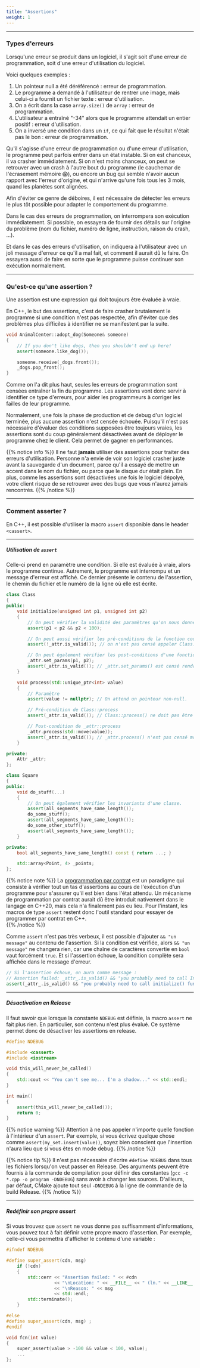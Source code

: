 ```yaml
---
title: "Assertions"
weight: 1
---
```


---

### Types d'erreurs

Lorsqu'une erreur se produit dans un logiciel, il s'agit soit d'une erreur de programmation, soit d'une erreur d'utilisation du logiciel.

Voici quelques exemples :
1. Un pointeur null a été déréférencé : erreur de programmation.
2. Le programme a demandé à l'utilisateur de rentrer une image, mais celui-ci a fournit un fichier texte : erreur d'utilisation.
3. On a écrit dans la case `array.size()` de `array` : erreur de programmation.
4. L'utilisateur a entraîné "-34" alors que le programme attendait un entier positif : erreur d'utilisation.
5. On a inversé une condition dans un `if`, ce qui fait que le résultat n'était pas le bon : erreur de programmation.

Qu'il s'agisse d'une erreur de programmation ou d'une erreur d'utilisation, le programme peut parfois entrer dans un état instable.
Si on est chanceux, il va crasher immédiatement.
Si on n'est moins chanceux, on peut se retrouver avec un crash à l'autre bout du programme (le cauchemar de l'écrasement mémoire 😱), ou encore un bug qui semble n'avoir aucun rapport avec l'erreur d'origine, et qui n'arrive qu'une fois tous les 3 mois, quand les planètes sont alignées.

Afin d'éviter ce genre de déboires, il est nécessaire de détecter les erreurs le plus tôt possible pour adapter le comportement du programme.

Dans le cas des erreurs de programmation, on interrompera son exécution immédiatement.
Si possible, on essayera de fournir des détails sur l'origine du problème (nom du fichier, numéro de ligne, instruction, raison du crash, ...).

Et dans le cas des erreurs d'utilisation, on indiquera à l'utilisateur avec un joli message d'erreur ce qu'il a mal fait, et comment il aurait dû le faire.
On essayera aussi de faire en sorte que le programme puisse continuer son exécution normalement. 

---

### Qu'est-ce qu'une assertion ?

Une assertion est une expression qui doit toujours être évaluée à vraie.

En C++, le but des assertions, c'est de faire crasher brutalement le programme si une condition n'est pas respectée, afin d'éviter que des problèmes plus difficiles à identifier ne se manifestent par la suite.
```cpp
void AnimalCenter::adopt_dog(Someone& someone)
{
    // If you don't like dogs, then you shouldn't end up here!
    assert(someone.like_dog());

    someone.receive(_dogs.front());
    _dogs.pop_front();
}
```

Comme on l'a dit plus haut, seules les erreurs de programmation sont censées entraîner la fin du programme.
Les assertions vont donc servir à identifier ce type d'erreurs, pour aider les programmeurs à corriger les failles de leur programme.

Normalement, une fois la phase de production et de debug d'un logiciel terminée, plus aucune assertion n'est censée échouée.
Puisqu'il n'est pas nécessaire d'évaluer des conditions supposées être toujours vraies, les assertions sont du coup généralement désactivées avant de déployer le programme chez le client.
Cela permet de gagner en performances.

{{% notice info %}}
Il ne faut **jamais** utiliser des assertions pour traiter des erreurs d'utilisation.
Personne n'a envie de voir son logiciel crasher juste avant la sauvegarde d'un document, parce qu'il a essayé de mettre un accent dans le nom du fichier, ou parce que le disque dur était plein.
En plus, comme les assertions sont désactivées une fois le logiciel dépolyé, votre client risque de se retrouver avec des bugs que vous n'aurez jamais rencontrés.
{{% /notice %}}

---

### Comment asserter ?

En C++, il est possible d'utiliser la macro `assert` disponible dans le header `<cassert>`.

---

##### Utilisation de `assert`

Celle-ci prend en paramètre une condition.
Si elle est évaluée à vraie, alors le programme continue.
Autrement, le programme est interrompu et un message d'erreur est affiché.
Ce dernier présente le contenu de l'assertion, le chemin du fichier et le numéro de la ligne où elle est écrite.   

```cpp
class Class
{
public:
    void initialize(unsigned int p1, unsigned int p2)
    {
        // On peut vérifier la validité des paramètres qu'on nous donne (IllegalArgumentException en Java).
        assert(p1 < p2 && p2 < 100);

        // On peut aussi vérifier les pré-conditions de la fonction courante (IllegalStateException en Java).
        assert(!_attr.is_valid()); // on n'est pas censé appeler Class::initialize() si _attr est déjà valide. 

        // On peut également vérifier les post-conditions d'une fonction que l'on appelle.
        _attr.set_params(p1, p2);
        assert(_attr.is_valid()); // _attr.set_params() est censé rendre _attr valid. 
    }

    void process(std::unique_ptr<int> value)
    {
        // Paramètre
        assert(value != nullptr); // On attend un pointeur non-null.

        // Pré-condition de Class::process
        assert(_attr.is_valid()); // Class::process() ne doit pas être appelée si _attr n'est pas valide. 

        // Post-condition de _attr::process
        _attr.process(std::move(value));
        assert(_attr.is_valid()); // _attr.process() n'est pas censé modifier la validité de _attr.
    }

private:
    Attr _attr;
};

class Square
{
public:
    void do_stuff(...)
    {
        // On peut également vérifier les invariants d'une classe.
        assert(all_segments_have_same_length());
        do_some_stuff();
        assert(all_segments_have_same_length());
        do_some_other_stuff();
        assert(all_segments_have_same_length());
    }

private:
    bool all_segments_have_same_length() const { return ...; }

    std::array<Point, 4> _points;  
};
```

{{% notice note %}}
La [programmation par contrat](https://fr.wikipedia.org/wiki/Programmation_par_contrat) est un paradigme qui consiste à vérifier tout un tas d'assertions au cours de l'exécution d'un programme pour s'assurer qu'il est bien dans l'état attendu.
Un mécanisme de programmation par contrat aurait dû être introduit nativement dans le langage en C++20, mais cela n'a finalement pas eu lieu.
Pour l'instant, les macros de type `assert` restent donc l'outil standard pour essayer de programmer par contrat en C++.    
{{% /notice %}}


Comme `assert` n'est pas très verbeux, il est possible d'ajouter `&& "un message"` au contenu de l'assertion.
Si la condition est vérifiée, alors `&& "un message"` ne changera rien, car une chaîne de caractères convertie en `bool` vaut forcément `true`. 
Et si l'assertion échoue, la condition complète sera affichée dans le message d'erreur. 
```cpp
// Si l'assertion échoue, on aura comme message :
// Assertion failed: _attr_.is_valid() && "you probably need to call Initialize() function", file ###.cpp, line ### 
assert(_attr_.is_valid() && "you probably need to call initialize() function");
```

---

##### Désactivation en Release

Il faut savoir que lorsque la constante `NDEBUG` est définie, la macro `assert` ne fait plus rien.
En particulier, son contenu n'est plus évalué.
Ce système permet donc de désactiver les assertions en release.

```cpp
#define NDEBUG

#include <cassert>
#include <iostream>

void this_will_never_be_called()
{
    std::cout << "You can't see me... I'm a shadow..." << std::endl;
}

int main()
{
    assert(this_will_never_be_called());
    return 0;
}
```

{{% notice warning %}}
Attention à ne pas appeler n'importe quelle fonction à l'intérieur d'un `assert`.
Par exemple, si vous écrivez quelque chose comme `assert(my_set.insert(value))`, soyez bien conscient que l'insertion n'aura lieu que si vous êtes en mode debug. 
{{% /notice %}}

{{% notice tip %}}
Il n'est pas nécessaire d'écrire `#define NDEBUG` dans tous les fichiers lorsqu'on veut passer en Release.
Des arguments peuvent être fournis à la commande de compilation pour définir des constantes (`gcc -c *.cpp -o program -DNDEBUG`) sans avoir à changer les sources.
D'ailleurs, par défaut, CMake ajoute tout seul `-DNDEBUG` à la ligne de commande de la build Release.
{{% /notice %}}

---

##### Redéfinir son propre assert

Si vous trouvez que `assert` ne vous donne pas suffisamment d'informations, vous pouvez tout à fait définir votre propre macro d'assertion.
Par exemple, celle-ci vous permettra d'afficher le contenu d'une variable :

```cpp
#ifndef NDEBUG

#define super_assert(cdn, msg)                                                  \
    if (!cdn)                                                                   \
    {                                                                           \
        std::cerr << "Assertion failed: " << #cdn                               \
                  << "\nLocation: " << __FILE__ << " (ln." << __LINE__ << ")"   \
                  << "\nReason: " << msg                                        \
                  << std::endl;                                                 \
        std::terminate();                                                       \
    }

#else
#define super_assert(cdn, msg) ;
#endif

void fcn(int value)
{
    super_assert(value > -100 && value < 100, value);
    ...
};
```
